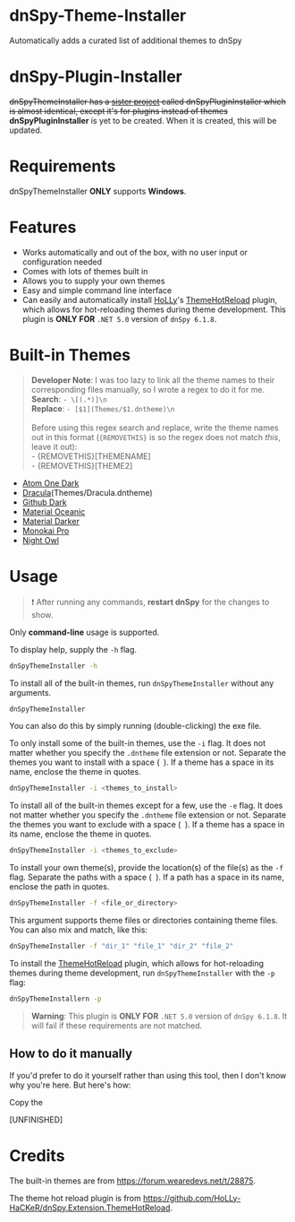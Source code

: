 # dnSpy-Theme-Installer

Automatically adds a curated list of additional themes to dnSpy

# dnSpy-Plugin-Installer

~~dnSpyThemeInstaller has a [sister project](link) called dnSpyPluginInstaller which is almost identical, except it's for plugins instead of themes~~
**dnSpyPluginInstaller** is yet to be created. When it is created, this will be updated.

# Requirements

dnSpyThemeInstaller **ONLY** supports **Windows**.

# Features

- Works automatically and out of the box, with no user input or configuration needed
- Comes with lots of themes built in
- Allows you to supply your own themes
- Easy and simple command line interface
- Can easily and automatically
  install [HoLLy](https://github.com/holly-hacker)'s [ThemeHotReload](https://github.com/HoLLy-HaCKeR/dnSpy.Extension.ThemeHotReload)
  plugin, which allows for
  hot-reloading themes during theme development. This plugin is **ONLY FOR** `.NET 5.0` version of `dnSpy 6.1.8`.

# Built-in Themes

> **Developer Note**: I was too lazy to link all the theme names to their corresponding files manually, so I wrote a regex to do it for me. <br> **Search**: `- \[(.*)]\n` <br> **Replace**: `- [$1](Themes/$1.dntheme)\n` 
> <br> <br> Before using this regex search and replace, write the theme names out in this format (`{REMOVETHIS}` is so the regex does not match *this*, leave it out): <br> - {REMOVETHIS}[THEMENAME] <br> - {REMOVETHIS}[THEME2]


- [Atom One Dark](Themes/Atom_One_Dark.dntheme)
- [Dracula](Themes/Dracula.dntheme)(Themes/Dracula.dntheme)
- [Github Dark](Themes/Github_Dark.dntheme)
- [Material Oceanic](Themes/Material_Oceanic.dntheme)
- [Material Darker](Themes/MaterialDarker.dntheme)
- [Monokai Pro](Themes/Monokai_Pro.dntheme)
- [Night Owl](Themes/Night_Owl.dntheme)

# Usage

> :exclamation: After running any commands, **restart dnSpy**  for the changes to show.

Only **command-line** usage is supported.

To display help, supply the `-h` flag.

```sh
dnSpyThemeInstaller -h
```

To install all of the built-in themes, run `dnSpyThemeInstaller` without any arguments.

```sh
dnSpyThemeInstaller
```

You can also do this by simply running (double-clicking) the exe file.


To only install some of the built-in themes, use the `-i` flag. It does not matter whether you specify the `.dntheme` file extension or not. Separate the themes you want to install with a space (` `). If a theme has a space in its name, enclose the theme in quotes.

```sh
dnSpyThemeInstaller -i <themes_to_install>
```

To install all of the built-in themes except for a few, use the `-e` flag. It does not matter whether you specify the `.dntheme` file extension or not. Separate the themes you want to exclude with a space (` `). If a theme has a space in its name, enclose the theme in quotes.

```sh
dnSpyThemeInstaller -i <themes_to_exclude>
```

To install your own theme(s), provide the location(s) of the file(s) as the `-f` flag. Separate the paths with a space (` `). If a path has a space in its name, enclose the path in quotes.

```sh
dnSpyThemeInstaller -f <file_or_directory>
```

This argument supports theme files or directories containing theme files. You can also mix and match, like this:

```sh
dnSpyThemeInstaller -f "dir_1" "file_1" "dir_2" "file_2"
```

To install the [ThemeHotReload](https://github.com/HoLLy-HaCKeR/dnSpy.Extension.ThemeHotReload) plugin, which allows for hot-reloading themes during theme development, run `dnSpyThemeInstaller` with the `-p` flag:

```sh
dnSpyThemeInstallern -p
```

> **Warning**: This plugin is **ONLY FOR** `.NET 5.0` version of `dnSpy 6.1.8`. It will fail if these requirements are not matched.

## How to do it manually

If you'd prefer to do it yourself rather than using this tool, then I don't know why you're here. But here's how:

Copy the

[UNFINISHED]

# Credits

The built-in themes are from https://forum.wearedevs.net/t/28875.

The theme hot reload plugin is from https://github.com/HoLLy-HaCKeR/dnSpy.Extension.ThemeHotReload.